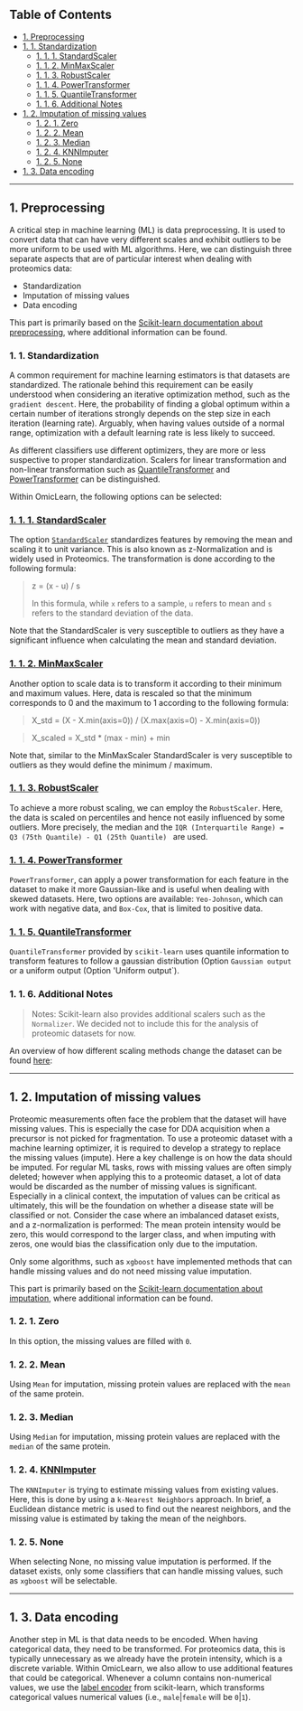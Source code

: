 ## **Table of Contents**

- [1. Preprocessing](#1-preprocessing)
- [1. 1. Standardization](#1-1-standardization)
  * [1. 1. 1. StandardScaler](#1-1-1-standardscaler)
  * [1. 1. 2. MinMaxScaler](#1-1-2-minmaxscaler)
  * [1. 1. 3. RobustScaler](#1-1-3-robustscaler)
  * [1. 1. 4. PowerTransformer](#1-1-4-powertransformer)
  * [1. 1. 5. QuantileTransformer](#1-1-5-quantiletransformer)
  * [1. 1. 6. Additional Notes](#1-1-6-additional-notes)
- [1. 2. Imputation of missing values](#1-2-imputation-of-missing-values)
  * [1. 2. 1. Zero](#1-2-1-zero)
  * [1. 2. 2. Mean](#1-2-2-mean)
  * [1. 2. 3. Median](#1-2-3-median)
  * [1. 2. 4. KNNImputer](#1-2-4-knnimputer)
  * [1. 2. 5. None](#1-2-5-none)
- [1. 3. Data encoding](#1-3-data-encoding)
---

## 1. Preprocessing

A critical step in machine learning (ML) is data preprocessing. It is used to convert data that can have very different scales and exhibit outliers to be more uniform to be used with ML algorithms. Here, we can distinguish three separate aspects that are of particular interest when dealing with proteomics data:

* Standardization
* Imputation of missing values
* Data encoding

This part is primarily based on the [Scikit-learn documentation about preprocessing](https://scikit-learn.org/stable/modules/preprocessing.html), where additional information can be found.

### 1. 1. Standardization

A common requirement for machine learning estimators is that datasets are standardized. The rationale behind this requirement can be easily understood when considering an iterative optimization method, such as the `gradient descent`. Here, the probability of finding a global optimum within a certain number of iterations strongly depends on the step size in each iteration (learning rate). Arguably, when having values outside of a normal range, optimization with a default learning rate is less likely to succeed.

As different classifiers use different optimizers, they are more or less suspective to proper standardization. Scalers for linear transformation and non-linear transformation such as [QuantileTransformer](#1-1-5-quantiletransformer) and  [PowerTransformer](#1-1-4-powertransformer) can be distinguished.

Within OmicLearn, the following options can be selected:

### [1. 1. 1. StandardScaler](https://scikit-learn.org/stable/modules/generated/sklearn.preprocessing.StandardScaler.html)

The option [`StandardScaler`](https://scikit-learn.org/stable/modules/generated/sklearn.preprocessing.StandardScaler.html) standardizes features by removing the mean and scaling it to unit variance. This is also known as z-Normalization and is widely used in Proteomics. 
The transformation is done according to the following formula:

> z = (x - u) / s
>
> In this formula, while `x` refers to a sample, `u` refers to mean and `s` refers to the standard deviation of the data.

Note that the StandardScaler is very susceptible to outliers as they have a significant influence when calculating the mean and standard deviation.

### [1. 1. 2. MinMaxScaler](https://scikit-learn.org/stable/modules/generated/sklearn.preprocessing.MinMaxScaler.html)
Another option to scale data is to transform it according to their minimum and maximum values. Here, data is rescaled so that the minimum corresponds to 0 and the maximum to 1 according to the following formula:

> X_std = (X - X.min(axis=0)) / (X.max(axis=0) - X.min(axis=0))

> X_scaled = X_std * (max - min) + min

Note that, similar to the MinMaxScaler StandardScaler is very susceptible to outliers as they would define the minimum / maximum.

### [1. 1. 3. RobustScaler](https://scikit-learn.org/stable/modules/generated/sklearn.preprocessing.RobustScaler.html)
To achieve a more robust scaling, we can employ the `RobustScaler`. Here, the data is scaled on percentiles and hence not easily influenced by some outliers. More precisely, the median and the `IQR (Interquartile Range) = Q3 (75th Quantile) - Q1 (25th Quantile) ` are used.

### [1. 1. 4. PowerTransformer](https://scikit-learn.org/stable/modules/generated/sklearn.preprocessing.PowerTransformer.html)

`PowerTransformer`, can apply a power transformation for each feature in the dataset to make it more Gaussian-like and is useful when dealing with skewed datasets. Here, two options are available: `Yeo-Johnson`, which can work with negative data, and `Box-Cox`, that is limited to positive data.

### [1. 1. 5. QuantileTransformer](https://scikit-learn.org/stable/modules/generated/sklearn.preprocessing.QuantileTransformer.html)
`QuantileTransformer` provided by `scikit-learn` uses quantile information to transform features to follow a gaussian distribution (Option `Gaussian output` or a uniform output (Option 'Uniform output`).

### 1. 1. 6. Additional Notes

> Notes: Scikit-learn also provides additional scalers such as the `Normalizer`. We decided not to include this for the analysis of proteomic datasets for now.

An overview of how different scaling methods change the dataset can be found [here](https://scikit-learn.org/stable/auto_examples/preprocessing/plot_all_scaling.html):

---

## 1. 2. Imputation of missing values

Proteomic measurements often face the problem that the dataset will have missing values. This is especially the case for DDA acquisition when a precursor is not picked for fragmentation. To use a proteomic dataset with a machine learning optimizer, it is required to develop a strategy to replace the missing values (impute). Here a key challenge is on how the data should be imputed. For regular ML tasks, rows with missing values are often simply deleted; however when applying this to a proteomic dataset, a lot of data would be discarded as the number of missing values is significant. Especially in a clinical context, the imputation of values can be critical as ultimately, this will be the foundation on whether a disease state will be classified or not. Consider the case where an imbalanced dataset exists, and a z-normalization is performed: The mean protein intensity would be zero, this would correspond to the larger class, and when imputing with zeros, one would bias the classification only due to the imputation.

Only some algorithms, such as `xgboost` have implemented methods that can handle missing values and do not need missing value imputation.

This part is primarily based on the [Scikit-learn documentation about imputation](https://scikit-learn.org/stable/modules/impute.html), where additional information can be found.
### 1. 2. 1. Zero
In this option, the missing values are filled with `0`.

### 1. 2. 2. Mean
Using `Mean` for imputation, missing protein values are replaced with the `mean` of the same protein.

### 1. 2. 3. Median
Using `Median` for imputation, missing protein values are replaced with the `median` of the same protein.

### 1. 2. 4. [KNNImputer](https://scikit-learn.org/stable/modules/generated/sklearn.impute.KNNImputer.html#sklearn.impute.KNNImputer)
The `KNNImputer` is trying to estimate missing values from existing values. Here, this is done by using a `k-Nearest Neighbors` approach. In brief, a Euclidean distance metric is used to find out the nearest neighbors, and the missing value is estimated by taking the mean of the neighbors.

### 1. 2. 5. None
When selecting None, no missing value imputation is performed. If the dataset exists, only some classifiers that can handle missing values, such as `xgboost` will be selectable.

---
## 1. 3. Data encoding
Another step in ML is that data needs to be encoded. When having categorical data, they need to be transformed. For proteomics data, this is typically unnecessary as we already have the protein intensity, which is a discrete variable. Within OmicLearn, we also allow to use additional features that could be categorical. Whenever a column contains non-numerical values, we use the [label encoder](https://scikit-learn.org/stable/modules/generated/sklearn.preprocessing.LabelEncoder.html) from scikit-learn, which transforms categorical values numerical values (i.e., `male`|`female` will be `0`|`1`).